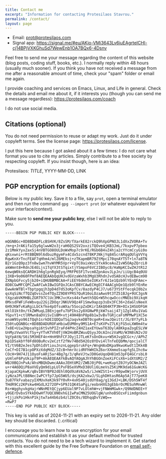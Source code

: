 ```yaml
---
title: Contact me
excerpt: "Information for contacting Protesilaos Stavrou."
permalink: /contact/
layout: page
---
```


- Email: <prot@protesilaos.com>
- Signal app: <https://signal.me/#eu/AKio-VMi3643Lv6iuEAgrteICHl-cj14BPjVXKGhuSd7WewEnb1OA7BQx6-4Dsnv>

Feel free to send me your message regarding the content of this
website (blog posts, coding stuff, books, etc.). I normally reply
within 48 hours (usually much sooner). If you think you have not
received a message from me after a reasonable amount of time, check
your "spam" folder or email me again.

I provide coaching and services on Emacs, Linux, and Life in general.
Check the details and email me about it, if it interests you (though
you can send me a message regardless): <https://protesilaos.com/coach>

I do not use social media.

## Citations (optional)

You do not need permission to reuse or adapt my work.  Just do it under
copyleft terms.  See the license page: <https://protesilaos.com/license>.

I put this here because I got asked about it a few times: I do not care
what format you use to cite my articles.  Simply contribute to a free
society by respecting copyleft.  If you insist though, here is an idea:

Protesilaos: _TITLE_, YYYY-MM-DD, LINK

## PGP encryption for emails (optional)

Below is my public key.  Save it to a file, say `prot`, open a terminal
emulator and then run the command `gpg --import prot` (or whatever
equivalent for your interface/context).

Make sure to **send me your public key**, else I will not be able to
reply to you.

```
-----BEGIN PGP PUBLIC KEY BLOCK-----

mQGNBGc+8D8BDADFLcBSHVK/8ZsSM/fXarkE82rckQ9hXpGPNOJL1dXxZVORA+Tv
/m+g+JrAKifa15y6glwwW2o3jraH6QS2SV2oxziTQOve4jKB3JmL/7kxpvP7pbeo
2z1MmkYyxZaxSj4nVBTGO8OULDoWxMop7c9rKE/RGb6B4vZ4hja2cYYcmCcyGi0o
qKsxwni+rRtBBQN9l6dbuzRgymFx4Cdx5zcnd78KPJNkjYq84ScrARqqOUlgVVYq
RqwKnXrTncFEAF7qHhm4/mlZ6MEksj+zTKapmBR79ZtMpc170qnAYT5T+ln7a8TN
B2r1GzQ9pz3fn8w1wm7hvWYMR5Vpr+VpTC0aixWzc5YxA9ceAuZ1vW5OApZQrcL0
akWmnt8+RdnJE4ELjs1TqYX3tSTqixtjYSmpoF6VC2IBOyc8/HaNpKCIwZHJtR12
6ewqW0ksQCARDH1h6glpnRgkEyq/PRFP65F1Tvcm8ZpnAovJLpJn/iiUgcB4q0UU
j3XB+9o060FPmf8AEQEAAbQqUHJvdGVzaWxhb3MgU3RhdnJvdSA8cHJvdEBwcm90
ZXNpbGFvcy5jb20+iQHUBBMBCAA+FiEEY6dmh5eIUKxfr6J1e1Qzb9lYEnQFAmc+
8D8CGwMFCQPCZwAFCwkIBwIGFQoJCAsCBBYCAwECHgECF4AACgkQe1Qzb9lYEnRe
EwwAnWTBl+Tbptpgqjh3pD4d7dS3oKpfCv/8azdyP4CJ7/u673YStFfecqkI0b2x
qsXqSiNcfTQZqOvssZo4TQyZZ9D8YPRS7QuR10oLOzaAwo9t3TZ51BJg+9UC3gsN
tXgzabVKMHBLZGRT97ClUc3MKJvcKxs44xfwmth5QG+W5hcqwOcccMNEbi9XikqH
0MxsdFWFiFeWbvqu22GjZDOqrJNKUV9Qz4F1Smw9apzp3sDx3FC36+2daGlsNeeX
6H9JKWfvKaRgiLbCkfke4pOfsuWXa/5SocpZxDKirIAkQ04KTP3N+0Ix1HSUOFGH
eklO1kt0n/tkZWMuqLIBEnjqeFu7bPIks2y8XGNwPRjkW7saij47j1Zgl4Ru1VaG
YGpvY1+ctlRMwn8aDViSvIsBM+xtj49H4BnP8p8b1w3vBvTGRjcaFsMPMwP1XC5e
enaW9Syo961TQqh1srkDEIQDQaTSqJaqvkeDBT0cgeR+ExwJQeitt/JG/8Y7yFLb
Z50tuQGNBGc+8D8BDADUROFaHbiwEUM0ny9MS1A+E7sKVPvZ7LKjFG5oLXW0m4tw
7x8E+Uiw2HpsaYgi6tSvhPIZraFd4PHcZ4HZ1axEYUwaT63DylA8KkpaZogESLVW
UnMyzVwaVVcfSy+yYTvKTVh0TjVW2HoBRZWuuQSyyJOcAInczVaMU/W3N8sN2vJU
VgYpAtN/S6i5M3HEF4n+HnH9hFCFJOyjIJTLeKfsOnOkvu+W5HJvgQCGc+//APhZ
Kp1DSakbYf0Fd8OBuRcv2eCztf2fNv74Bd5H2Oz8YDvi4lTnfeEQbMm/qocjalCT
VI/tV6B2eJes7pDh1dVtiouJnznLqgepSrukFq+/WngHAxDKpa9kwoKwdt1IKk4B
CeCf+DI7B1cpOPXzXdqMdZ/3ZcB+hmrXcidRFhWHIkZ6orXXmmo5sapfg5LIhc6w
COcH+9H74J11OyoFsARj5ar4Bg7g/3/qReVJtwJD0GeUqoQH81m53pFQ4GCrsbL0
yU4leF6PyUkipf9P+AkAEQEAAYkBvAQYAQgAJhYhBGOnZoeXiFCsX6+idXtUM2/Z
WBJ0BQJnPvA/AhsMBQkDwmcAAAoJEHtUM2/ZWBJ0jP0L+weKuptZ0JYyOCNmJAZl
u+r4A6DQiP8aVVEyQm9dipLUlPxFBSeXVMxD38Uli6LmeVsZ5KiMK9da61GuWcKG
XjapaCKpkwK/qBvIBVYBP82dEhl0Qd9zAVA2w5/iJeWZSt1+crR9pwOWjorvjUVX
iyNzaJPLtB8NecIwPCYfp7JpG5WU5/dsjKA2xkwJ/SLghDHtasR6Ap5AjT77peK8
3u87FkFvabazyIXMUvXeK3k97Y0vR+4xHS40jsdUY8ag/g13GdJ+LBK/DSh5WT4f
THdR9Cz2KPskw4HGdLX272OP+SP9J1QK4SaPgi/eobnHXG3gEbbrOcMESuhMnwWl
Rs+WgghyvkgHajrWNnMEtQCjyp6EUal9P7vLOlmhW+vjFNWmMGwk+/Q9NdDNEE+Y
y0GErDvbxSYkkDOwHf7UQC8N0xhG1IwPaCMN25UOGlgW/unhoBSOzxFiimdgnbun
+tjjzkPo1HknP1kjtw7a44b6zb4zlZ0C0s/8DhqqDvYzWQ==
=RwP7
-----END PGP PUBLIC KEY BLOCK-----
```

This key is valid as of 2024-11-21 with an expiry set to 2026-11-21.
Any older key should be discarded.
{:.critical}

I encourage you to learn how to use encryption for your email
communications and establish it as your default method for trusted
contacts.  You do not need to be a tech wizard to implement it.  Get
started with this excellent guide by the Free Software Foundation on
[email self-defence](https://emailselfdefense.fsf.org/en/).
